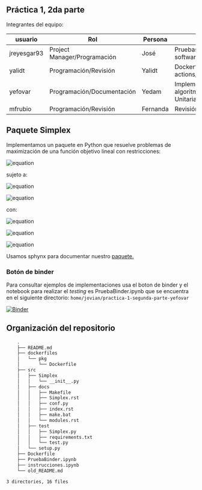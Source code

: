 ## Práctica 1, 2da parte

Integrantes del equipo:

| usuario   | Rol               | Persona      | Actividad   |
| --------- | ------------------| ------------|--------------|
| jreyesgar93| Project Manager/Programación     | José        | Pruebas del software/Documentación|
| yalidt    | Programación/Revisión   | Yalidt      | Dockerfile/Docker hub actions/ Botón Binder|
| yefovar   | Programación/Documentación  | Yedam          | Implementación del algoritmo/Pruebas Unitarias |
| mfrubio   | Programación/Revisión        | Fernanda    | Revisión Docker|

## Paquete Simplex
Implementamos un paquete en Python que resuelve problemas de maximización de una función objetivo lineal con restricciones:

![equation](https://latex.codecogs.com/gif.latex?max_{x}\quad&space;c^{T}x) 

sujeto a:

![equation](https://latex.codecogs.com/gif.latex?Ax\leq&space;b)

![equation](https://latex.codecogs.com/gif.latex?x\geq&space;0) 

con:

![equation](https://latex.codecogs.com/gif.latex?c,x\quad\epsilon\quad\mathbb{R}^{n})

![equation](https://latex.codecogs.com/gif.latex?A\quad\epsilon\quad\mathbb{R}^{m\times&space;n})

![equation](https://latex.codecogs.com/gif.latex?b\quad\epsilon\quad\mathbb{R}^{m})

Usamos sphynx para documentar nuestro [paquete.](https://optimizacion-2-2021-1-gh-classroom.github.io/practica-1-segunda-parte-yefovar/Simplex.html#module-Simplexs)

### Botón de binder 
Para consultar ejemplos de implementaciones usa el boton de binder y el notebook para realizar el *testing* es PruebaBinder.ipynb que se encuentra en el siguiente directorio: `home/jovian/practica-1-segunda-parte-yefovar`

[![Binder](https://mybinder.org/badge_logo.svg)](https://mybinder.org/v2/gh/optimizacion-2-2021-1-gh-classroom/practica-1-segunda-parte-yefovar/main?urlpath=lab)

## Organización del repositorio

```bash
    .
    ├── README.md
    ├── dockerfiles     
    │   └── pkg
    │   	└── Dockerfile
    ├── src     
    │   ├── Simplex
    │   │	└── __init__.py
    │   ├── docs
    │   │	├── Makefile
    │   │   ├── Simplex.rst
    │   │   ├── conf.py
    │   │   ├── index.rst
    │   │   ├── make.bat
    │   │   └── modules.rst
    │   ├── test
    │   │   ├── Simplex.py
    │   │   ├── requirements.txt
    │   │   └── test.py
    │   └── setup.py
    ├── Dockerfile
    ├── PruebaBinder.ipynb
    ├── instrucciones.ipynb
    └── old_README.md

3 directories, 16 files
```

